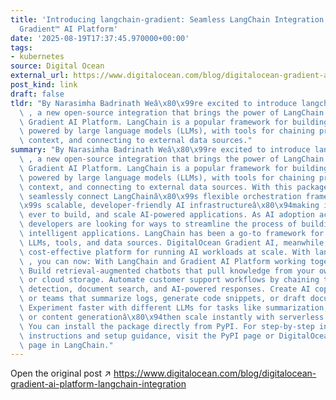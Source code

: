 ```yaml
---
title: 'Introducing langchain-gradient: Seamless LangChain Integration with DigitalOcean
  Gradient™ AI Platform'
date: '2025-08-19T17:37:45.970000+00:00'
tags:
- kubernetes
source: Digital Ocean
external_url: https://www.digitalocean.com/blog/digitalocean-gradient-ai-platform-langchain-integration
post_kind: link
draft: false
tldr: "By Narasimha Badrinath Weâ\x80\x99re excited to introduce langchain-gradient\
  \ , a new open-source integration that brings the power of LangChain to DigitalOcean\
  \ Gradient AI Platform. LangChain is a popular framework for building applications\
  \ powered by large language models (LLMs), with tools for chaining prompts, managing\
  \ context, and connecting to external data sources."
summary: "By Narasimha Badrinath Weâ\x80\x99re excited to introduce langchain-gradient\
  \ , a new open-source integration that brings the power of LangChain to DigitalOcean\
  \ Gradient AI Platform. LangChain is a popular framework for building applications\
  \ powered by large language models (LLMs), with tools for chaining prompts, managing\
  \ context, and connecting to external data sources. With this package, you can now\
  \ seamlessly connect LangChainâ\x80\x99s flexible orchestration framework to DigitalOceanâ\x80\
  \x99s scalable, developer-friendly AI infrastructureâ\x80\x94making it easier than\
  \ ever to build, and scale AI-powered applications. As AI adoption accelerates,\
  \ developers are looking for ways to streamline the process of building and deploying\
  \ intelligent applications. LangChain has been a go-to framework for chaining together\
  \ LLMs, tools, and data sources. DigitalOcean Gradient AI, meanwhile, offers a simple,\
  \ cost-effective platform for running AI workloads at scale. With langchain-gradient\
  \ , you can now: With LangChain and Gradient AI Platform working together, you can:\
  \ Build retrieval-augmented chatbots that pull knowledge from your own files, databases,\
  \ or cloud storage. Automate customer support workflows by chaining together intent\
  \ detection, document search, and AI-powered responses. Create AI copilots for developers\
  \ or teams that summarize logs, generate code snippets, or draft documentation.\
  \ Experiment faster with different LLMs for tasks like summarization, classification,\
  \ or content generationâ\x80\x94then scale instantly with serverless inference.\
  \ You can install the package directly from PyPI. For step-by-step installation\
  \ instructions and setup guidance, visit the PyPI page or DigitalOcean Gradient\
  \ page in LangChain."
---
```

Open the original post ↗ https://www.digitalocean.com/blog/digitalocean-gradient-ai-platform-langchain-integration
